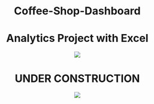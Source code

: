 ## <h1 align=center> Coffee-Shop-Dashboard
# <h1 align=center> Analytics Project with Excel

<p align="center">
<img src=https://github.com/user-attachments/assets/1fa951b4-4402-45e7-9d8a-25c28cd87dbf>


## <h1 align=center> UNDER CONSTRUCTION

<p align="center">
<img src=https://github.com/user-attachments/assets/5cdced44-7e5b-48f4-8a9e-991b219559df>
